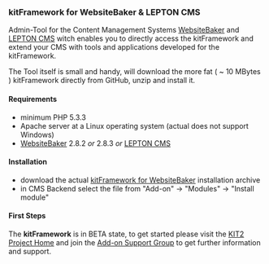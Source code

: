 ### kitFramework for WebsiteBaker & LEPTON CMS

Admin-Tool for the Content Management Systems [WebsiteBaker](http://websitebaker2.org) and [LEPTON CMS](http://lepton-cms.org) witch enables you to directly access the kitFramework and extend your CMS with tools and applications developed for the kitFramework.
 
The Tool itself is small and handy, will download the more fat ( ~ 10 MBytes ) kitFramework directly from GitHub, unzip and install it.

#### Requirements

* minimum PHP 5.3.3
* Apache server at a Linux operating system (actual does not support Windows)
* [WebsiteBaker](http://websitebaker2.org) 2.8.2 _or_ 2.8.3 _or_ [LEPTON CMS](http://lepton-cms.org)

#### Installation

* download the actual [kitFramework for WebsiteBaker](https://addons.phpmanufaktur.de/de/downloads.php) installation archive
* in CMS Backend select the file from "Add-on" -> "Modules" -> "Install module"

#### First Steps

The **kitFramework** is in BETA state, to get started please visit the [KIT2 Project Home](https://kit2.phpmanufaktur.de) and join the [Add-on Support Group](https://support.phpmanufaktur.de) to get further information and support.